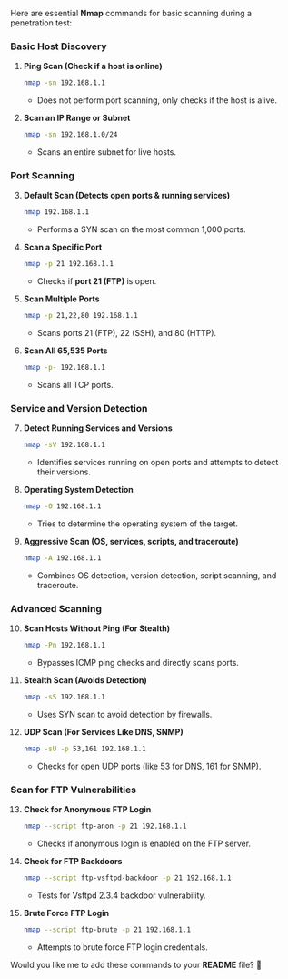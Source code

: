 Here are essential **Nmap** commands for basic scanning during a penetration test:  

### **Basic Host Discovery**
1. **Ping Scan (Check if a host is online)**
   ```bash
   nmap -sn 192.168.1.1
   ```
   - Does not perform port scanning, only checks if the host is alive.

2. **Scan an IP Range or Subnet**
   ```bash
   nmap -sn 192.168.1.0/24
   ```
   - Scans an entire subnet for live hosts.

### **Port Scanning**
3. **Default Scan (Detects open ports & running services)**
   ```bash
   nmap 192.168.1.1
   ```
   - Performs a SYN scan on the most common 1,000 ports.

4. **Scan a Specific Port**
   ```bash
   nmap -p 21 192.168.1.1
   ```
   - Checks if **port 21 (FTP)** is open.

5. **Scan Multiple Ports**
   ```bash
   nmap -p 21,22,80 192.168.1.1
   ```
   - Scans ports 21 (FTP), 22 (SSH), and 80 (HTTP).

6. **Scan All 65,535 Ports**
   ```bash
   nmap -p- 192.168.1.1
   ```
   - Scans all TCP ports.

### **Service and Version Detection**
7. **Detect Running Services and Versions**
   ```bash
   nmap -sV 192.168.1.1
   ```
   - Identifies services running on open ports and attempts to detect their versions.

8. **Operating System Detection**
   ```bash
   nmap -O 192.168.1.1
   ```
   - Tries to determine the operating system of the target.

9. **Aggressive Scan (OS, services, scripts, and traceroute)**
   ```bash
   nmap -A 192.168.1.1
   ```
   - Combines OS detection, version detection, script scanning, and traceroute.

### **Advanced Scanning**
10. **Scan Hosts Without Ping (For Stealth)**
    ```bash
    nmap -Pn 192.168.1.1
    ```
    - Bypasses ICMP ping checks and directly scans ports.

11. **Stealth Scan (Avoids Detection)**
    ```bash
    nmap -sS 192.168.1.1
    ```
    - Uses SYN scan to avoid detection by firewalls.

12. **UDP Scan (For Services Like DNS, SNMP)**
    ```bash
    nmap -sU -p 53,161 192.168.1.1
    ```
    - Checks for open UDP ports (like 53 for DNS, 161 for SNMP).

### **Scan for FTP Vulnerabilities**
13. **Check for Anonymous FTP Login**
    ```bash
    nmap --script ftp-anon -p 21 192.168.1.1
    ```
    - Checks if anonymous login is enabled on the FTP server.

14. **Check for FTP Backdoors**
    ```bash
    nmap --script ftp-vsftpd-backdoor -p 21 192.168.1.1
    ```
    - Tests for Vsftpd 2.3.4 backdoor vulnerability.

15. **Brute Force FTP Login**
    ```bash
    nmap --script ftp-brute -p 21 192.168.1.1
    ```
    - Attempts to brute force FTP login credentials.

Would you like me to add these commands to your **README** file? 🚀